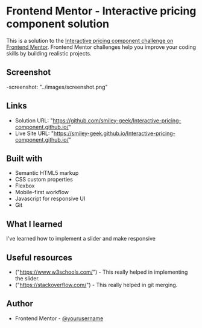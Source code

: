 # Frontend Mentor - Interactive pricing component solution

This is a solution to the [Interactive pricing component challenge on Frontend Mentor](https://www.frontendmentor.io/challenges/interactive-pricing-component-t0m8PIyY8). Frontend Mentor challenges help you improve your coding skills by building realistic projects.

## Screenshot

-screenshot: "../images/screenshot.png"

## Links

- Solution URL: "https://github.com/smiley-geek/Interactive-pricing-component.github.io/"
- Live Site URL: "https://smiley-geek.github.io/Interactive-pricing-component.github.io/"

## Built with

- Semantic HTML5 markup
- CSS custom properties
- Flexbox
- Mobile-first workflow
- Javascript for responsive UI
- Git

## What I learned

I've learned how to implement a slider and make responsive

## Useful resources

- ("https://www.w3schools.com/") - This really helped in implementing the slider.
- ("https://stackoverflow.com/") - This really helped in git merging.

## Author

- Frontend Mentor - [@yourusername](https://www.frontendmentor.io/profile/smiley-geek)

